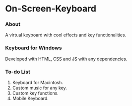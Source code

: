 # On-Screen-Keyboard

### About
A virtual keyboard with cool effects and key functionalities.

### Keyboard for Windows
Developed with HTML, CSS and JS with any dependencies.

### To-do List
1. Keyboard for Macintosh.
2. Custom music for any key.
3. Custom key functions.
4. Mobile Keyboard.
